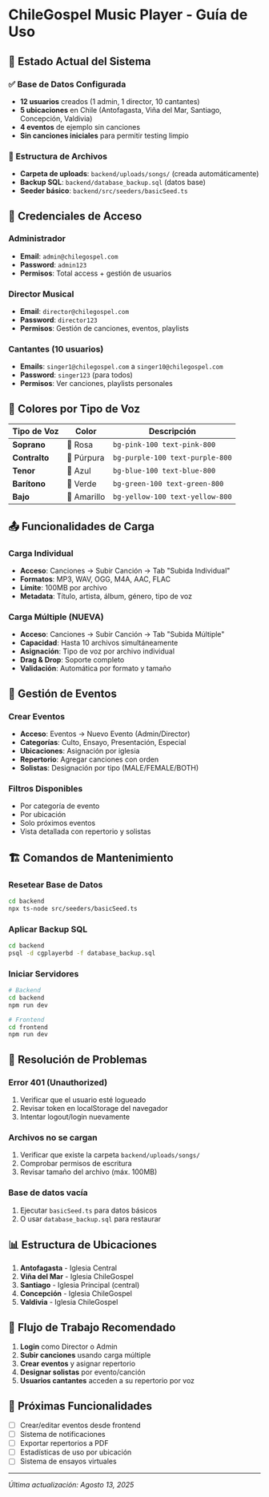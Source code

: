 # ChileGospel Music Player - Guía de Uso

## 🚀 Estado Actual del Sistema

### ✅ Base de Datos Configurada
- **12 usuarios** creados (1 admin, 1 director, 10 cantantes)
- **5 ubicaciones** en Chile (Antofagasta, Viña del Mar, Santiago, Concepción, Valdivia)
- **4 eventos** de ejemplo sin canciones
- **Sin canciones iniciales** para permitir testing limpio

### 📁 Estructura de Archivos
- **Carpeta de uploads**: `backend/uploads/songs/` (creada automáticamente)
- **Backup SQL**: `backend/database_backup.sql` (datos base)
- **Seeder básico**: `backend/src/seeders/basicSeed.ts`

## 🔑 Credenciales de Acceso

### Administrador
- **Email**: `admin@chilegospel.com`
- **Password**: `admin123`
- **Permisos**: Total access + gestión de usuarios

### Director Musical
- **Email**: `director@chilegospel.com`
- **Password**: `director123`
- **Permisos**: Gestión de canciones, eventos, playlists

### Cantantes (10 usuarios)
- **Emails**: `singer1@chilegospel.com` a `singer10@chilegospel.com`
- **Password**: `singer123` (para todos)
- **Permisos**: Ver canciones, playlists personales

## 🎨 Colores por Tipo de Voz

| Tipo de Voz | Color | Descripción |
|-------------|-------|-------------|
| **Soprano** | 🩷 Rosa | `bg-pink-100 text-pink-800` |
| **Contralto** | 💜 Púrpura | `bg-purple-100 text-purple-800` |
| **Tenor** | 💙 Azul | `bg-blue-100 text-blue-800` |
| **Barítono** | 💚 Verde | `bg-green-100 text-green-800` |
| **Bajo** | 💛 Amarillo | `bg-yellow-100 text-yellow-800` |

## 📤 Funcionalidades de Carga

### Carga Individual
- **Acceso**: Canciones → Subir Canción → Tab "Subida Individual"
- **Formatos**: MP3, WAV, OGG, M4A, AAC, FLAC
- **Límite**: 100MB por archivo
- **Metadata**: Título, artista, álbum, género, tipo de voz

### Carga Múltiple (NUEVA)
- **Acceso**: Canciones → Subir Canción → Tab "Subida Múltiple"
- **Capacidad**: Hasta 10 archivos simultáneamente
- **Asignación**: Tipo de voz por archivo individual
- **Drag & Drop**: Soporte completo
- **Validación**: Automática por formato y tamaño

## 📅 Gestión de Eventos

### Crear Eventos
- **Acceso**: Eventos → Nuevo Evento (Admin/Director)
- **Categorías**: Culto, Ensayo, Presentación, Especial
- **Ubicaciones**: Asignación por iglesia
- **Repertorio**: Agregar canciones con orden
- **Solistas**: Designación por tipo (MALE/FEMALE/BOTH)

### Filtros Disponibles
- Por categoría de evento
- Por ubicación
- Solo próximos eventos
- Vista detallada con repertorio y solistas

## 🏗️ Comandos de Mantenimiento

### Resetear Base de Datos
```bash
cd backend
npx ts-node src/seeders/basicSeed.ts
```

### Aplicar Backup SQL
```bash
cd backend
psql -d cgplayerbd -f database_backup.sql
```

### Iniciar Servidores
```bash
# Backend
cd backend
npm run dev

# Frontend
cd frontend  
npm run dev
```

## 🔧 Resolución de Problemas

### Error 401 (Unauthorized)
1. Verificar que el usuario esté logueado
2. Revisar token en localStorage del navegador
3. Intentar logout/login nuevamente

### Archivos no se cargan
1. Verificar que existe la carpeta `backend/uploads/songs/`
2. Comprobar permisos de escritura
3. Revisar tamaño del archivo (máx. 100MB)

### Base de datos vacía
1. Ejecutar `basicSeed.ts` para datos básicos
2. O usar `database_backup.sql` para restaurar

## 📊 Estructura de Ubicaciones

1. **Antofagasta** - Iglesia Central
2. **Viña del Mar** - Iglesia ChileGospel  
3. **Santiago** - Iglesia Principal (central)
4. **Concepción** - Iglesia ChileGospel
5. **Valdivia** - Iglesia ChileGospel

## 🎯 Flujo de Trabajo Recomendado

1. **Login** como Director o Admin
2. **Subir canciones** usando carga múltiple
3. **Crear eventos** y asignar repertorio
4. **Designar solistas** por evento/canción
5. **Usuarios cantantes** acceden a su repertorio por voz

## 🔄 Próximas Funcionalidades

- [ ] Crear/editar eventos desde frontend
- [ ] Sistema de notificaciones
- [ ] Exportar repertorios a PDF
- [ ] Estadísticas de uso por ubicación
- [ ] Sistema de ensayos virtuales

---
*Última actualización: Agosto 13, 2025*

